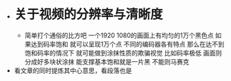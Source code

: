 - # 关于视频的分辨率与清晰度
	- 简单打个通俗的比方吧 一个1920 1080的画面上有均匀的1万个黑色点 如果达到码率饱和 就可以呈现1万个点 不同的编码器各有特点 那么在达不到饱和码率的情况下 就可能做到涂抹性质的欺骗视觉  比如码率极低 画面则分成好多块状涂抹 能支撑基本饱和就是一片黑 不能则马赛克
- 看文章的同时提炼其中心意思，看段落也是